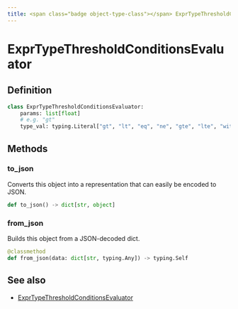 ```yaml
---
title: <span class="badge object-type-class"></span> ExprTypeThresholdConditionsEvaluator
---
```

# <span class="badge object-type-class"></span> ExprTypeThresholdConditionsEvaluator

## Definition

```python
class ExprTypeThresholdConditionsEvaluator:
    params: list[float]
    # e.g. "gt"
    type_val: typing.Literal["gt", "lt", "eq", "ne", "gte", "lte", "within_range", "outside_range", "within_range_included", "outside_range_included"]
```
## Methods

### <span class="badge object-method"></span> to_json

Converts this object into a representation that can easily be encoded to JSON.

```python
def to_json() -> dict[str, object]
```

### <span class="badge object-method"></span> from_json

Builds this object from a JSON-decoded dict.

```python
@classmethod
def from_json(data: dict[str, typing.Any]) -> typing.Self
```

## See also

 * <span class="badge builder"></span> [ExprTypeThresholdConditionsEvaluator](./builder-ExprTypeThresholdConditionsEvaluator.md)
